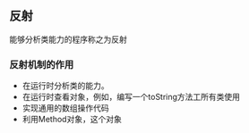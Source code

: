 ## 反射
能够分析类能力的程序称之为反射
### 反射机制的作用
 - 在运行时分析类的能力。
 - 在运行时查看对象，例如，编写一个toString方法工所有类使用
 - 实现通用的数组操作代码
 - 利用Method对象，这个对象